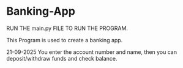 # Banking-App

RUN THE main.py FILE TO RUN THE PROGRAM.

This Program is used to create a banking app.

21-09-2025
You enter the account number and name, then you can deposit/withdraw funds and check balance.
